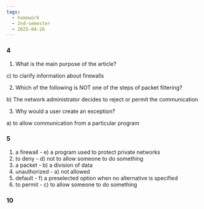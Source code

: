 ```yaml
---
tags:
  - homework
  - 2nd-semester
  - 2025-04-26
---
```


### 4

1. What is the main purpose of the article? 
 
c) to clarify information about firewalls
 
2. Which of the following is NOT one of the steps of packet filtering? 
 
b) The network administrator decides to reject or permit the communication

3. Why would a user create an exception? 
 
a) to allow communication from a particular program

### 5

1. a firewall - e) a program used to protect private networks 
2. to deny - d) not to allow someone to do something 
3. a packet - b) a division of data 
4. unauthorized - a) not allowed 
5. default - f) a preselected option when no alternative is specified
6. to permit - c) to allow someone to do something 

### 10

